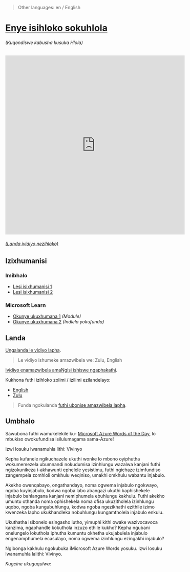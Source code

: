 > Other languages: en / English

# [Enye isihloko sokuhlola](/topic/zu/test)

###### (Kuqondiswe kabusha kusuka Hlola)

<iframe width="560" height="560" src="https://www.youtube.com/embed/TESTZULU" frameborder="0" allow="accelerometer; autoplay; encrypted-media; gyroscope; picture-in-picture" allowfullscreen></iframe>

###### [(Landa ividiyo nezihloko)](#download)

## Izixhumanisi

### Imibhalo

- [Lesi isixhumanisi 1](http://gslb.ch)
- [Lesi isixhumanisi 2](http://gslb.ch)

### Microsoft Learn

- [Okunye ukuxhumana 1](http://gslb.ch) *(Module)*
- [Okunye ukuxhumana 2](http://gslb.ch) *(Indlela yokufunda)*

<a id="download"></a>

## Landa

[Ungalanda le vidiyo lapha](https://wordsoftheday.blob.core.windows.net/videos/test.zu.mp4).

> Le vidiyo ishumeke amazwibela we: Zulu, English

[Ividiyo enamazwibela amaNgisi ishiswe ngaphakathi](https://wordsoftheday.blob.core.windows.net/videos/test.zu.zu.burn.mp4).

Kukhona futhi izihloko zolimi / izilimi ezilandelayo:

- [English](https://wordsoftheday.blob.core.windows.net/captions/test.zu.en.srt)
- [Zulu](https://wordsoftheday.blob.core.windows.net/captions/test.zu.zu.srt)

> Funda ngokulanda [futhi ubonise amazwibela lapha](/zu/captions).

## Umbhalo

Sawubona futhi wamukelekile ku- [Microsoft Azure Words of the Day](/zu), lo mbukiso owokufundisa isilulumagama sama-Azure!

Izwi losuku lwanamuhla lithi: Vivinyo

Kepha kufanele ngikuchazele ukuthi wonke lo mbono oyiphutha wokumemezela ubumnandi nokudumisa izinhlungu wazalwa kanjani futhi ngizokunikeza i-akhawunti ephelele yesistimu, futhi ngichaze izimfundiso zangempela zomhloli omkhulu weqiniso, umakhi omkhulu wabantu injabulo.

Akekho owenqabayo, ongathandayo, noma ogwema injabulo ngokwayo, ngoba kuyinjabulo, kodwa ngoba labo abangazi ukuthi baphishekele injabulo bahlangana kanjani nemiphumela ebuhlungu kakhulu. Futhi akekho umuntu othanda noma ophishekela noma ofisa ukuzitholela izinhlungu uqobo, ngoba kungubuhlungu, kodwa ngoba ngezikhathi ezithile izimo kwenzeka lapho ukukhandleka nobuhlungu kungamtholela injabulo enkulu.

Ukuthatha isibonelo esingasho lutho, yimuphi kithi owake wazivocavoca kanzima, ngaphandle kokuthola inzuzo ethile kukho? Kepha ngubani onelungelo lokuthola iphutha kumuntu okhetha ukujabulela injabulo engenamphumela ecasulayo, noma ogwema izinhlungu ezingakhi injabulo?

Ngibonga kakhulu ngokubuka iMicrosoft Azure Words yosuku. Izwi losuku lwanamuhla lalithi: Vivinyo.

*Kugcine ukuguqulwa: <!-- DATETIME -->*